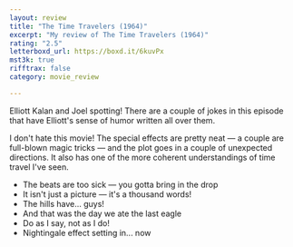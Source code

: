 ```yaml
---
layout: review
title: "The Time Travelers (1964)"
excerpt: "My review of The Time Travelers (1964)"
rating: "2.5"
letterboxd_url: https://boxd.it/6kuvPx
mst3k: true
rifftrax: false
category: movie_review

---
```


Elliott Kalan and Joel spotting! There are a couple of jokes in this episode that have Elliott's sense of humor written all over them.

I don't hate this movie! The special effects are pretty neat — a couple are full-blown magic tricks — and the plot goes in a couple of unexpected directions. It also has one of the more coherent understandings of time travel I've seen.

* The beats are too sick — you gotta bring in the drop
* It isn't just a picture — it's a thousand words!
* The hills have... guys!
* And that was the day we ate the last eagle
* Do as I say, not as I do!
* Nightingale effect setting in... now